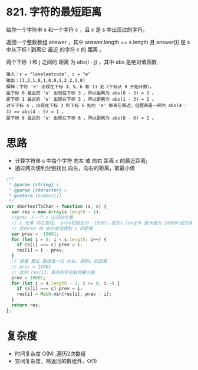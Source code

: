 # 821. 字符的最短距离

给你一个字符串 s 和一个字符 c ，且 c 是 s 中出现过的字符。

返回一个整数数组 answer ，其中 answer.length == s.length 且 answer[i] 是 s 中从下标 i 到离它 最近 的字符 c 的 距离 。

两个下标  i 和 j 之间的 距离 为 abs(i - j) ，其中 abs 是绝对值函数

```
输入：s = "loveleetcode", c = "e"
输出：[3,2,1,0,1,0,0,1,2,2,1,0]
解释：字符 'e' 出现在下标 3、5、6 和 11 处（下标从 0 开始计数）。
距下标 0 最近的 'e' 出现在下标 3 ，所以距离为 abs(0 - 3) = 3 。
距下标 1 最近的 'e' 出现在下标 3 ，所以距离为 abs(1 - 3) = 2 。
对于下标 4 ，出现在下标 3 和下标 5 处的 'e' 都离它最近，但距离是一样的 abs(4 - 3) == abs(4 - 5) = 1 。
距下标 8 最近的 'e' 出现在下标 6 ，所以距离为 abs(8 - 6) = 2 。
```
# 思路
- 计算字符串 s 中每个字符 向左 或 向右 距离 c 的最近距离;
- 通过两次便利分别找出 向左，向右的距离，取最小值
```js
/**
 * @param {string} s
 * @param {character} c
 * @return {number[]}
 */
var shortestToChar = function (s, c) {
  var res = new Array(s.length - 1);
  //prev 上一个 c 出现的位置
  // i 元素 向左查找， prev初始设为 -10001，因为s.length 最大值为 10000(因为第一个元素如果不是c，那第一个元素距离左边的c距离是无的，用一个极大值来表示)
  // 此时res 存 向左查找遇到 c 的距离
  var prev = -10001;
  for (let i = 0; i < s.length; i++) {
    if (s[i] === c) prev = i;
    res[i] = i - prev;
  }
  // 接着 算出 数组每一位 向右，遇到c 的距离
  // prev = 10001
  // 此时 res[i]，取向左和向右的最小值
  prev = 10001;
  for (let i = s.length - 1; i >= 0; i--) {
    if (s[i] === c) prev = i;
    res[i] = Math.min(res[i], prev - i);
  }
  return res;
};
```

# 复杂度
- 时间复杂度 O(N) ,遍历2次数组
- 空间复杂度，除返回的数组外，O(1)